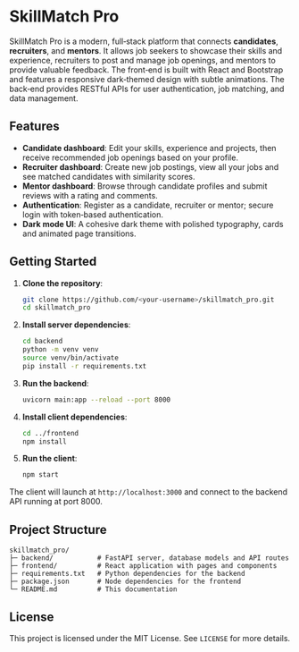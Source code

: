 # SkillMatch Pro

SkillMatch Pro is a modern, full‑stack platform that connects **candidates**, **recruiters**, and **mentors**. It allows job seekers to showcase their skills and experience, recruiters to post and manage job openings, and mentors to provide valuable feedback. The front‑end is built with React and Bootstrap and features a responsive dark‑themed design with subtle animations. The back‑end provides RESTful APIs for user authentication, job matching, and data management.

## Features

- **Candidate dashboard**: Edit your skills, experience and projects, then receive recommended job openings based on your profile.
- **Recruiter dashboard**: Create new job postings, view all your jobs and see matched candidates with similarity scores.
- **Mentor dashboard**: Browse through candidate profiles and submit reviews with a rating and comments.
- **Authentication**: Register as a candidate, recruiter or mentor; secure login with token‑based authentication.
- **Dark mode UI**: A cohesive dark theme with polished typography, cards and animated page transitions.

## Getting Started

1. **Clone the repository**:
   ```bash
   git clone https://github.com/<your‑username>/skillmatch_pro.git
   cd skillmatch_pro
   ```

2. **Install server dependencies**:
   ```bash
   cd backend
   python -m venv venv
   source venv/bin/activate
   pip install -r requirements.txt
   ```

3. **Run the backend**:
   ```bash
   uvicorn main:app --reload --port 8000
   ```

4. **Install client dependencies**:
   ```bash
   cd ../frontend
   npm install
   ```

5. **Run the client**:
   ```bash
   npm start
   ```

The client will launch at `http://localhost:3000` and connect to the backend API running at port 8000.

## Project Structure

```
skillmatch_pro/
├─ backend/           # FastAPI server, database models and API routes
├─ frontend/          # React application with pages and components
├─ requirements.txt   # Python dependencies for the backend
├─ package.json       # Node dependencies for the frontend
└─ README.md          # This documentation
```

## License

This project is licensed under the MIT License. See `LICENSE` for more details.
